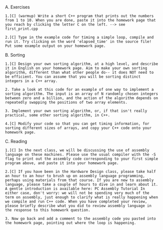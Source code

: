 A. Exercises

    1.[C] (warmup) Write a short C++ program that prints out the numbers from 1 to 10. When you are done, paste it into the homework page that you reach by clicking the letter C on the left. --> see first_print.cpp

    2.[C] Type in the example code for timing a simple loop, compile and run it. Try clicking on the word 'elapsed_time' in the source file! Put some example output on your homework page.

B. Sorting

    1.[C] Design your own sorting algorithm, at a high level, and describe it in English on your homework page. Aim to make your own sorting algorithm, different than what other people do-- it does NOT need to be efficient. You can assume that you will be sorting distinct integers in a C++ array.

    2. Take a look at this code for an example of one way to implement a sorting algorithm. The input is an array of N randomly chosen integers between zero and a billion, and the action of the algorithm depends on repeatedly swapping the positions of two array elements.

    3. Implement your own sorting algorithm, or, if that isn't really practical, some other sorting algorithm, in C++.

    4.[C] Modify your code so that you can get timing information, for sorting different sizes of arrays, and copy your C++ code onto your homework page.

C. Reading

    1.[C] In the next class, we will be discussing the use of assembly language on these machines. Please use the usual compiler with the -S flag to print out the assembly code corresponding to your first simple program above, and paste it into your homework page.

    2.[C] If you have been in the Hardware Design class, please take half an hour to an hour to brush up on assembly language programming, perhaps using materials from that course. If you are new to assembly language, please take a couple of hours to dive in and learn about it. A gentle introduction is available here: PC Assembly Tutorial In either case, don't worry: we will not be spending very much of the term on assembly, just enough to clarify what is really happening when we compile and run C++ code. When you have completed your review, please briefly describe what you did to review assembly language in the response to this homework question.

    3. Now go back and add a comment to the assembly code you pasted into the homework page, pointing out where the loop is happening.